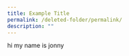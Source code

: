 ```yaml
---
title: Example Title
permalink: /deleted-folder/permalink/
description: ""
---
```

hi my name is jonny
